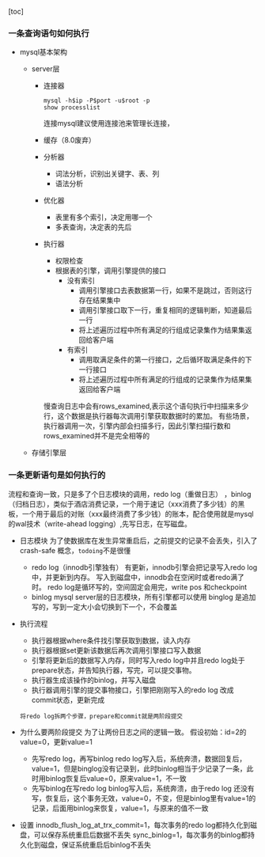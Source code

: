[toc]

### 一条查询语句如何执行
- mysql基本架构
    - server层
        - 连接器
            ```
            mysql -h$ip -P$port -u$root -p
            show processlist
            ```
            连接mysql建议使用连接池来管理长连接，
        - 缓存（8.0废弃）
        - 分析器
            - 词法分析，识别出关键字、表、列
            - 语法分析
        - 优化器
            - 表里有多个索引，决定用哪一个
            - 多表查询，决定表的先后
        - 执行器
            - 权限检查
            - 根据表的引擎，调用引擎提供的接口
                - 没有索引
                    - 调用引擎接口去表数据第一行，如果不是跳过，否则这行存在结果集中
                    - 调用引擎接口取下一行，重复相同的逻辑判断，知道最后一行
                    - 将上述遍历过程中所有满足的行组成记录集作为结果集返回给客户端
                - 有索引
                    - 调用取满足条件的第一行接口，之后循环取满足条件的下一行接口
                    - 将上述遍历过程中所有满足的行组成的记录集作为结果集返回给客户端

            慢查询日志中会有rows_examined,表示这个语句执行中扫描来多少行，这个数据是执行器每次调用引擎获取数据时的累加。
            有些场景，执行器调用一次，引擎内部会扫描多行，因此引擎扫描行数和rows_examined并不是完全相等的

    - 存储引擎层

### 一条更新语句是如何执行的
流程和查询一致，只是多了个日志模块的调用，redo log（重做日志） ，binlog（归档日志），类似于酒店消费记录，一个用于速记（xxx消费了多少钱）的黑板，一个用于最后的对账（xxx最终消费了多少钱）的账本，配合使用就是mysql的wal技术（write-ahead logging）,先写日志，在写磁盘。

- 日志模块
为了使数据库在发生异常重启后，之前提交的记录不会丢失，引入了crash-safe 概念，`todoing`不是很懂

    - redo log（innodb引擎独有）
        有更新，innodb引擎会把记录写入redo log中，并更新到内存。
        写入到磁盘中，innodb会在空闲时或者redo满了时。
        redo log是循环写的，空间固定会用完，write pos 和checkpoint
    - binlog
    mysql server层的日志模块，所有引擎都可以使用
    binglog 是追加写的，写到一定大小会切换到下一个，不会覆盖

- 执行流程
    - 执行器根据where条件找引擎获取到数据，读入内存
    - 执行器根据set更新该数据后再次调用引擎接口写入数据
    - 引擎将更新后的数据写入内存，同时写入redo log中并且redo log处于prepare状态，并告知执行器，写完，可以提交事物。
    - 执行器生成该操作的binlog，并写入磁盘
    - 执行器调用引擎的提交事物接口，引擎把刚刚写入的redo log 改成commit状态，更新完成
    ```
    将redo log拆两个步骤，prepare和commit就是两阶段提交
    ```

- 为什么要两阶段提交
为了让两份日志之间的逻辑一致。
假设初始：id=2的value=0，更新value=1
    - 先写redo log，再写binlog
    redo log写入后，系统奔溃，数据回复后，value=1，但是binglog没有记录到，此时binlog相当于少记录了一条，此时用binlog恢复后value=0，原来value=1，不一致
    - 先写binlog在写redo log
    binlog写入后，系统奔溃，由于redo log 还没有写，恢复后，这个事务无效，value=0，不变，但是binlog里有value=1的记录，后面用binlog来恢复，value=1，与原来的值不一致

- 设置
innodb_flush_log_at_trx_commit=1，每次事务的redo log都持久化到磁盘，可以保存系统重启后数据不丢失
sync_binlog=1，每次事务的binlog都持久化到磁盘，保证系统重启后binlog不丢失


